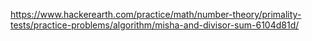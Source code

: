 https://www.hackerearth.com/practice/math/number-theory/primality-tests/practice-problems/algorithm/misha-and-divisor-sum-6104d81d/
